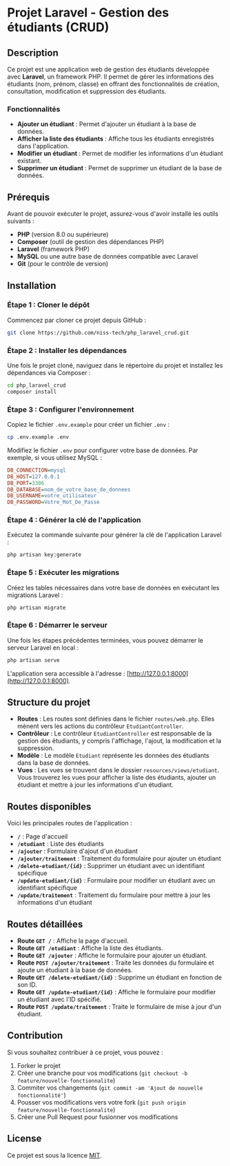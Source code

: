 # Projet Laravel - Gestion des étudiants (CRUD)

## Description

Ce projet est une application web de gestion des étudiants développée avec **Laravel**, un framework PHP. Il permet de gérer les informations des étudiants (nom, prénom, classe) en offrant des fonctionnalités de création, consultation, modification et suppression des étudiants.

### Fonctionnalités

- **Ajouter un étudiant** : Permet d'ajouter un étudiant à la base de données.
- **Afficher la liste des étudiants** : Affiche tous les étudiants enregistrés dans l'application.
- **Modifier un étudiant** : Permet de modifier les informations d'un étudiant existant.
- **Supprimer un étudiant** : Permet de supprimer un étudiant de la base de données.

## Prérequis

Avant de pouvoir exécuter le projet, assurez-vous d'avoir installé les outils suivants :

- **PHP** (version 8.0 ou supérieure)
- **Composer** (outil de gestion des dépendances PHP)
- **Laravel** (framework PHP)
- **MySQL** ou une autre base de données compatible avec Laravel
- **Git** (pour le contrôle de version)

## Installation

### Étape 1 : Cloner le dépôt

Commencez par cloner ce projet depuis GitHub :

```bash
git clone https://github.com/niss-tech/php_laravel_crud.git
```

### Étape 2 : Installer les dépendances

Une fois le projet cloné, naviguez dans le répertoire du projet et installez les dépendances via Composer :

```bash
cd php_laravel_crud
composer install
```

### Étape 3 : Configurer l'environnement

Copiez le fichier `.env.example` pour créer un fichier `.env` :

```bash
cp .env.example .env
```

Modifiez le fichier `.env` pour configurer votre base de données. Par exemple, si vous utilisez MySQL :

```ini
DB_CONNECTION=mysql
DB_HOST=127.0.0.1
DB_PORT=3306
DB_DATABASE=nom_de_votre_base_de_donnees
DB_USERNAME=votre_utilisateur
DB_PASSWORD=Votre_Mot_De_Passe
```

### Étape 4 : Générer la clé de l'application

Exécutez la commande suivante pour générer la clé de l'application Laravel :

```bash
php artisan key:generate
```

### Étape 5 : Exécuter les migrations

Créez les tables nécessaires dans votre base de données en exécutant les migrations Laravel :

```bash
php artisan migrate
```

### Étape 6 : Démarrer le serveur

Une fois les étapes précédentes terminées, vous pouvez démarrer le serveur Laravel en local :

```bash
php artisan serve
```

L'application sera accessible à l'adresse : [http://127.0.0.1:8000](http://127.0.0.1:8000).

## Structure du projet

- **Routes** : Les routes sont définies dans le fichier `routes/web.php`. Elles mènent vers les actions du contrôleur `EtudiantController`.
- **Contrôleur** : Le contrôleur `EtudiantController` est responsable de la gestion des étudiants, y compris l'affichage, l'ajout, la modification et la suppression.
- **Modèle** : Le modèle `Etudiant` représente les données des étudiants dans la base de données.
- **Vues** : Les vues se trouvent dans le dossier `resources/views/etudiant`. Vous trouverez les vues pour afficher la liste des étudiants, ajouter un étudiant et mettre à jour les informations d'un étudiant.

## Routes disponibles

Voici les principales routes de l'application :

- **`/`** : Page d'accueil
- **`/etudiant`** : Liste des étudiants
- **`/ajouter`** : Formulaire d'ajout d'un étudiant
- **`/ajouter/traitement`** : Traitement du formulaire pour ajouter un étudiant
- **`/delete-etudiant/{id}`** : Supprimer un étudiant avec un identifiant spécifique
- **`/update-etudiant/{id}`** : Formulaire pour modifier un étudiant avec un identifiant spécifique
- **`/update/traitement`** : Traitement du formulaire pour mettre à jour les informations d'un étudiant

## Routes détaillées

- **Route `GET /`** : Affiche la page d'accueil.
- **Route `GET /etudiant`** : Affiche la liste des étudiants.
- **Route `GET /ajouter`** : Affiche le formulaire pour ajouter un étudiant.
- **Route `POST /ajouter/traitement`** : Traite les données du formulaire et ajoute un étudiant à la base de données.
- **Route `GET /delete-etudiant/{id}`** : Supprime un étudiant en fonction de son ID.
- **Route `GET /update-etudiant/{id}`** : Affiche le formulaire pour modifier un étudiant avec l'ID spécifié.
- **Route `POST /update/traitement`** : Traite le formulaire de mise à jour d'un étudiant.

## Contribution

Si vous souhaitez contribuer à ce projet, vous pouvez :

1. Forker le projet
2. Créer une branche pour vos modifications (`git checkout -b feature/nouvelle-fonctionnalite`)
3. Commiter vos changements (`git commit -am 'Ajout de nouvelle fonctionnalité'`)
4. Pousser vos modifications vers votre fork (`git push origin feature/nouvelle-fonctionnalite`)
5. Créer une Pull Request pour fusionner vos modifications

## License

Ce projet est sous la licence [MIT](https://opensource.org/licenses/MIT).

